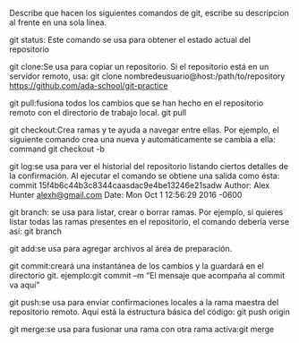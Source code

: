 Describe que hacen los siguientes comandos de git, escribe su descripcion al frente en una sola linea.

git status: Este comando se usa para obtener el estado actual del repositorio

git clone:Se usa para copiar un repositorio. Si el repositorio está en un servidor remoto, usa:
git clone nombredeusuario@host:/path/to/repository
          https://github.com/ada-school/git-practice

git pull:fusiona todos los cambios que se han hecho en el repositorio remoto con el directorio de trabajo local.
git pull

git checkout:Crea ramas y te ayuda a navegar entre ellas. Por ejemplo, el siguiente comando crea una nueva y automáticamente se cambia a ella:
command git checkout -b <branch-name>

git log:se usa para ver el historial del repositorio listando ciertos detalles de la confirmación. Al ejecutar el comando se obtiene una salida como ésta:
commit 15f4b6c44b3c8344caasdac9e4be13246e21sadw
Author: Alex Hunter <alexh@gmail.com>
Date:   Mon Oct 1 12:56:29 2016 -0600

git branch: se usa para listar, crear o borrar ramas. Por ejemplo, si quieres listar todas las ramas presentes en el repositorio, el comando debería verse así:
git branch

git add:se usa para agregar archivos al área de preparación. 

git commit:creará una instantánea de los cambios y la guardará en el directorio git.
ejemplo:git commit –m “El mensaje que acompaña al commit va aquí”

git push:se usa para enviar confirmaciones locales a la rama maestra del repositorio remoto. Aquí está la estructura básica del código:
git push  origin <master>

git merge:se usa para fusionar una rama con otra rama activa:git merge <branch-name>
